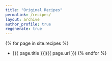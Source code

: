 ```yaml
---
title: "Original Recipes"
permalink: /recipes/
layout: archive
author_profile: true
regenerate: true
---
```


{% for page in site.recipes %}
  - [{{ page.title }}]({{ page.url }})
{% endfor %}
